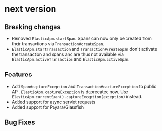 # next version


## Breaking changes
 * Removed `ElasticApm.startSpan`. Spans can now only be created from their transactions via `Transaction#createSpan`.
 * `ElasticApm.startTransaction` and `Transaction#createSpan` don't activate the transaction and spans
   and are thus not available via `ElasticApm.activeTransaction` and `ElasticApm.activeSpan`.

## Features
 * Add `Span#captureException` and `Transaction#captureException` to public API.
   `ElasticApm.captureException` is deprecated now. Use `ElasticApm.currentSpan().captureException(exception)` instead.
 * Added support for async servlet requests
 * Added support for Payara/Glassfish

## Bug Fixes

